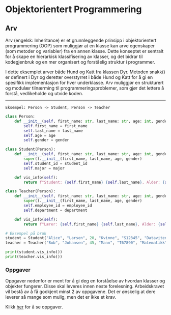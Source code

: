 # Objektorientert Programmering

## Arv

Arv (engelsk: Inheritance) er et grunnleggende prinsipp i objektorientert programmering (OOP) som muliggjør at en klasse kan arve egenskaper (som metoder og variabler) fra en annen klasse.
Dette konseptet er sentralt for å skape en hierarkisk klassifisering av klasser, og det bidrar til kodegjenbruk og en mer organisert og forståelig struktur i programmer.

I dette eksemplet arver både Hund og Katt fra klassen Dyr. Metoden snakk() er definert i Dyr og deretter overstyrret i både Hund og Katt for å gi en spesifikk implementasjon for hver underklasse. Arv muliggjør en strukturert og modulær tilnærming til programmeringsproblemer, som gjør det lettere å forstå, vedlikeholde og utvide koden.   
___
`Eksempel: Person -> Student, Person -> Teacher `
```python
class Person:
    def __init__(self, first_name: str, last_name: str, age: int, gender: str):
        self.first_name = first_name
        self.last_name = last_name
        self.age = age
        self.gender = gender

class Student(Person):
    def __init__(self, first_name: str, last_name: str, age: int, gender: str, student_id: str, major: str):
        super().__init__(first_name, last_name, age, gender)
        self.student_id = student_id
        self.major = major

    def vis_info(self):
        return f"Student: {self.first_name} {self.last_name}, Alder: {self.age}, Kjønn: {self.gender}, ID: {self.student_id}, Studieretning: {self.major}"

class Teacher(Person):
    def __init__(self, first_name: str, last_name: str, age: int, gender: str, employee_id: str, department: str):
        super().__init__(first_name, last_name, age, gender)
        self.employee_id = employee_id
        self.department = department

    def vis_info(self):
        return f"Lærer: {self.first_name} {self.last_name}, Alder: {self.age}, Kjønn: {self.gender}, ID: {self.employee_id}, Avdeling: {self.department}"

# Eksempel på bruk
student = Student("Alice", "Larsen", 20, "Kvinne", "S12345", "Datavitenskap")
teacher = Teacher("Bob", "Johansen", 45, "Mann", "T67890", "Matematikk")

print(student.vis_info())
print(teacher.vis_info())

```

### Oppgaver

Oppgaver nedenfor er ment for å gi deg en forståelse av hvordan klasser og objekter fungerer. Disse skal leveres innen neste forelesning. Arbeidskravet vil bestå av å få godkjent minst 2 av oppgavene. Det er ønskelig at dere leverer så mange som mulig, men det er ikke et krav.

Klikk [her](oppgaver/oppgaver.md) for å se oppgaver.
